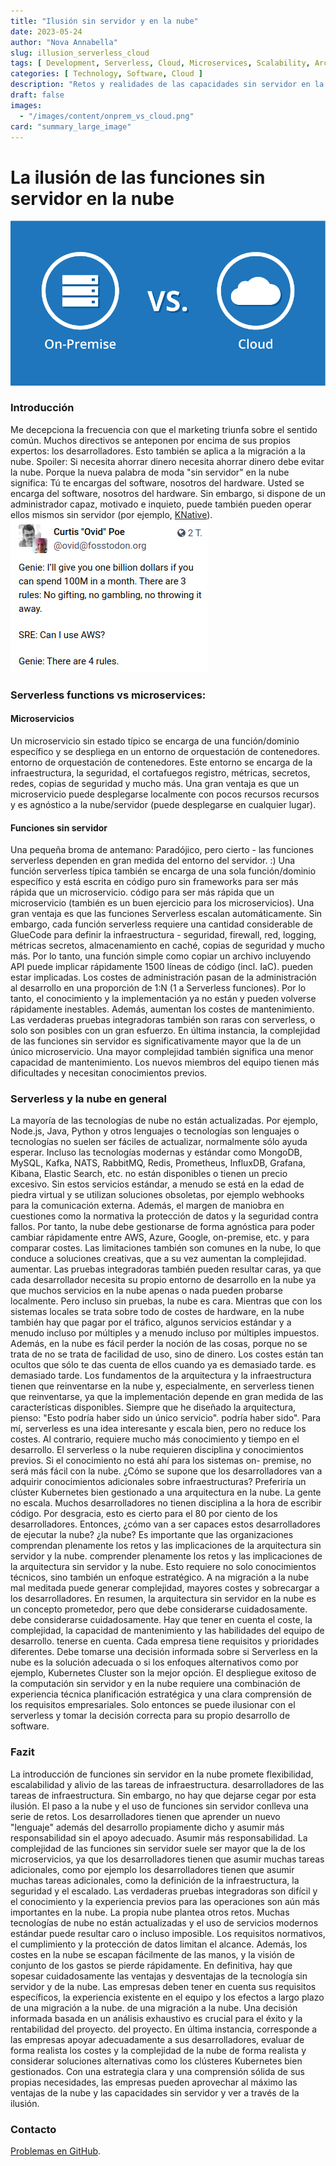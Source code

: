 ```yaml
---
title: "Ilusión sin servidor y en la nube"
date: 2023-05-24
author: "Nova Annabella"
slug: illusion_serverless_cloud
tags: [ Development, Serverless, Cloud, Microservices, Scalability, Architecture, Infrastructure ]
categories: [ Technology, Software, Cloud ]
description: "Retos y realidades de las capacidades sin servidor en la nube. Información valiosa para las empresas que se plantean migrar a la nube".
draft: false
images:
  - "/images/content/onprem_vs_cloud.png"
card: "summary_large_image"
---
```




# La ilusión de las funciones sin servidor en la nube

![aws_costs_twitter_1](/images/content/onprem_vs_cloud.png)

### Introducción

Me decepciona la frecuencia con que el marketing triunfa sobre el sentido común. Muchos directivos se anteponen por
encima de sus propios expertos: los desarrolladores. Esto también se aplica a la migración a la nube. Spoiler: Si
necesita ahorrar dinero necesita ahorrar dinero debe evitar la nube. Porque la nueva palabra de moda "sin servidor" en
la nube significa: Tú te encargas del software, nosotros del hardware. Usted se encarga del software, nosotros del
hardware. Sin embargo, si dispone de un administrador capaz, motivado e inquieto, puede también pueden operar ellos
mismos sin servidor (por ejemplo, [KNative](https://knative.dev)).
![aws_costs_twitter_1](/images/content/aws_costs_twitter_1.png)

### Serverless functions vs microservices:



#### Microservicios

Un microservicio sin estado típico se encarga de una función/dominio específico y se despliega en un entorno de
orquestación de contenedores. entorno de orquestación de contenedores. Este entorno se encarga de la infraestructura, la
seguridad, el cortafuegos registro, métricas, secretos, redes, copias de seguridad y mucho más. Una gran ventaja es que
un microservicio puede desplegarse localmente con pocos recursos recursos y es agnóstico a la nube/servidor (puede
desplegarse en cualquier lugar).

#### Funciones sin servidor

Una pequeña broma de antemano: Paradójico, pero cierto - las funciones serverless dependen en gran medida del entorno
del servidor. :) Una función serverless típica también se encarga de una sola función/dominio específico y está escrita
en código puro sin frameworks para ser más rápida que un microservicio. código para ser más rápida que un microservicio
(también es un buen ejercicio para los microservicios). Una gran ventaja es que las funciones Serverless escalan
automáticamente. Sin embargo, cada función serverless requiere una cantidad considerable de GlueCode para definir la
infraestructura - seguridad, firewall, red, logging, métricas secretos, almacenamiento en caché, copias de seguridad y
mucho más. Por lo tanto, una función simple como copiar un archivo incluyendo API puede implicar rápidamente 1500 líneas
de código (incl. IaC). pueden estar implicadas. Los costes de administración pasan de la administración al desarrollo en
una proporción de 1:N (1 a Serverless funciones). Por lo tanto, el conocimiento y la implementación ya no están y pueden
volverse rápidamente inestables. Además, aumentan los costes de mantenimiento. Las verdaderas pruebas integradoras
también son raras con serverless, o solo son posibles con un gran esfuerzo. En última instancia, la complejidad de las
funciones sin servidor es significativamente mayor que la de un único microservicio. Una mayor complejidad también
significa una menor capacidad de mantenimiento. Los nuevos miembros del equipo tienen más dificultades y necesitan
conocimientos previos.

### Serverless y la nube en general

La mayoría de las tecnologías de nube no están actualizadas. Por ejemplo, Node.js, Java, Python y otros lenguajes o
tecnologías son lenguajes o tecnologías no suelen ser fáciles de actualizar, normalmente sólo ayuda esperar. Incluso las
tecnologías modernas y estándar como MongoDB, MySQL, Kafka, NATS, RabbitMQ, Redis, Prometheus, InfluxDB, Grafana,
Kibana, Elastic Search, etc. no están disponibles o tienen un precio excesivo. Sin estos servicios estándar, a menudo se
está en la edad de piedra virtual y se utilizan soluciones obsoletas, por ejemplo webhooks para la comunicación externa.
Además, el margen de maniobra en cuestiones como la normativa la protección de datos y la seguridad contra fallos. Por
tanto, la nube debe gestionarse de forma agnóstica para poder cambiar rápidamente entre AWS, Azure, Google, on-premise,
etc. y para comparar costes. Las limitaciones también son comunes en la nube, lo que conduce a soluciones creativas, que
a su vez aumentan la complejidad. aumentar. Las pruebas integradoras también pueden resultar caras, ya que cada
desarrollador necesita su propio entorno de desarrollo en la nube ya que muchos servicios en la nube apenas o nada
pueden probarse localmente. Pero incluso sin pruebas, la nube es cara. Mientras que con los sistemas locales se trata
sobre todo de costes de hardware, en la nube también hay que pagar por el tráfico, algunos servicios estándar y a menudo
incluso por múltiples y a menudo incluso por múltiples impuestos. Además, en la nube es fácil perder la noción de las
cosas, porque no se trata de no se trata de facilidad de uso, sino de dinero. Los costes están tan ocultos que sólo te
das cuenta de ellos cuando ya es demasiado tarde. es demasiado tarde. Los fundamentos de la arquitectura y la
infraestructura tienen que reinventarse en la nube y, especialmente, en serverless tienen que reinventarse, ya que la
implementación depende en gran medida de las características disponibles. Siempre que he diseñado la arquitectura,
pienso: "Esto podría haber sido un único servicio". podría haber sido". Para mí, serverless es una idea interesante y
escala bien, pero no reduce los costes. Al contrario, requiere mucho más conocimiento y tiempo en el desarrollo. El
serverless o la nube requieren disciplina y conocimientos previos. Si el conocimiento no está ahí para los sistemas on-
premise, no será más fácil con la nube. ¿Cómo se supone que los desarrolladores van a adquirir conocimientos adicionales
sobre infraestructuras? Preferiría un clúster Kubernetes bien gestionado a una arquitectura en la nube. La gente no
escala. Muchos desarrolladores no tienen disciplina a la hora de escribir código. Por desgracia, esto es cierto para el
80 por ciento de los desarrolladores. Entonces, ¿cómo van a ser capaces estos desarrolladores de ejecutar la nube? ¿la
nube? Es importante que las organizaciones comprendan plenamente los retos y las implicaciones de la arquitectura sin
servidor y la nube. comprender plenamente los retos y las implicaciones de la arquitectura sin servidor y la nube. Esto
requiere no solo conocimientos técnicos, sino también un enfoque estratégico. A na migración a la nube mal meditada
puede generar complejidad, mayores costes y sobrecargar a los desarrolladores. En resumen, la arquitectura sin servidor
en la nube es un concepto prometedor, pero que debe considerarse cuidadosamente. debe considerarse cuidadosamente. Hay
que tener en cuenta el coste, la complejidad, la capacidad de mantenimiento y las habilidades del equipo de desarrollo.
tenerse en cuenta. Cada empresa tiene requisitos y prioridades diferentes. Debe tomarse una decisión informada sobre si
Serverless en la nube es la solución adecuada o si los enfoques alternativos como por ejemplo, Kubernetes Cluster son la
mejor opción. El despliegue exitoso de la computación sin servidor y en la nube requiere una combinación de experiencia
técnica planificación estratégica y una clara comprensión de los requisitos empresariales. Solo entonces se puede
ilusionar con el serverless y tomar la decisión correcta para su propio desarrollo de software.

### Fazit

La introducción de funciones sin servidor en la nube promete flexibilidad, escalabilidad y alivio de las tareas de
infraestructura. desarrolladores de las tareas de infraestructura. Sin embargo, no hay que dejarse cegar por esta
ilusión. El paso a la nube y el uso de funciones sin servidor conlleva una serie de retos. Los desarrolladores tienen
que aprender un nuevo "lenguaje" además del desarrollo propiamente dicho y asumir más responsabilidad sin el apoyo
adecuado. Asumir más responsabilidad. La complejidad de las funciones sin servidor suele ser mayor que la de los
microservicios, ya que los desarrolladores tienen que asumir muchas tareas adicionales, como por ejemplo los
desarrolladores tienen que asumir muchas tareas adicionales, como la definición de la infraestructura, la seguridad y el
escalado. Las verdaderas pruebas integradoras son difícil y el conocimiento y la experiencia previos para las
operaciones son aún más importantes en la nube. La propia nube plantea otros retos. Muchas tecnologías de nube no están
actualizadas y el uso de servicios modernos estándar puede resultar caro o incluso imposible. Los requisitos normativos,
el cumplimiento y la protección de datos limitan el alcance. Además, los costes en la nube se escapan fácilmente de las
manos, y la visión de conjunto de los gastos se pierde rápidamente. En definitiva, hay que sopesar cuidadosamente las
ventajas y desventajas de la tecnología sin servidor y de la nube. Las empresas deben tener en cuenta sus requisitos
específicos, la experiencia existente en el equipo y los efectos a largo plazo de una migración a la nube. de una
migración a la nube. Una decisión informada basada en un análisis exhaustivo es crucial para el éxito y la rentabilidad
del proyecto. del proyecto. En última instancia, corresponde a las empresas apoyar adecuadamente a sus desarrolladores,
evaluar de forma realista los costes y la complejidad de la nube de forma realista y considerar soluciones alternativas
como los clústeres Kubernetes bien gestionados. Con una estrategia clara y una comprensión sólida de sus propias
necesidades, las empresas pueden aprovechar al máximo las ventajas de la nube y las capacidades sin servidor y ver a
través de la ilusión.

### Contacto

[Problemas en GitHub](https://github.com/NovaAnnabella/the_unspoken/issues/new/choose).

